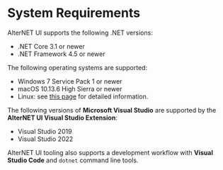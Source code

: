 # System Requirements

AlterNET UI supports the following .NET versions:
- .NET Core 3.1 or newer
- .NET Framework 4.5 or newer

The following operating systems are supported:
- Windows 7 Service Pack 1 or newer
- macOS 10.13.6 High Sierra or newer
- Linux: see [this page](https://github.com/dotnet/core/blob/main/release-notes/3.1/3.1-supported-os.md#linux) for detailed information.

The following versions of **Microsoft Visual Studio** are supported by the **AlterNET UI Visual Studio Extension**:
- Visual Studio 2019
- Visual Studio 2022

AlterNET UI tooling also supports a development workflow with **Visual Studio Code** and `dotnet` command line tools.